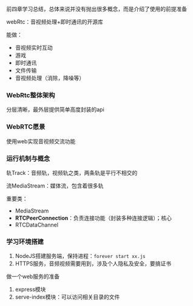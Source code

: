前四章学习总结，总体来说并没有抛出很多概念，而是介绍了使用的前提准备

webRtc：音视频处理+即时通讯的开源库

能做：
- 音视频实时互动
- 游戏
- 即时通讯
- 文件传输
- 音视频处理（消除，降噪等）

### WebRtc整体架构

分层清晰，最外层提供简单高度封装的api

### WebRTC愿景
使用web实现音视频交流功能

### 运行机制与概念

轨Track：音频轨，视频轨之类，两条轨是平行不相交的

流MediaStream：媒体流，包含着很多轨

重要类：
- MediaStream
- **RTCPeerConnection**：负责连接功能（封装多种连接逻辑）；核心
- RTCDataChannel


### 学习环境搭建
1. NodeJS搭建服务端，保持进程：`forever start xx.js`
2. HTTPS服务，音频视频需要用到，涉及个人隐私及安全，要搞证书


做一个web服务的准备
1. express模块
2. serve-index模块：可以访问相关目录的文件
